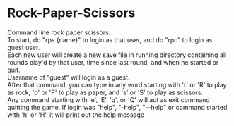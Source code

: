 # Rock-Paper-Scissors
Command line rock paper scissors.  
To start, do "rps {name}" to login as that user, and do "rpc" to login as guest user.  
Each new user will create a new save file in running directory containing all rounds play'd by that user, time since last round, and when he started or quit.  
Username of "guest" will login as a guest.  
After that command, you can type in any word starting with 'r' or 'R' to play as rock, 'p' or 'P' to play as paper, and 's' or 'S' to play as scissors.  
Any command starting with 'e', 'E', 'q', or 'Q' will act as exit command quitting the game. 
If login was "help", "-help", "--help" or command started with 'h' or 'H', it will print out the help message 
